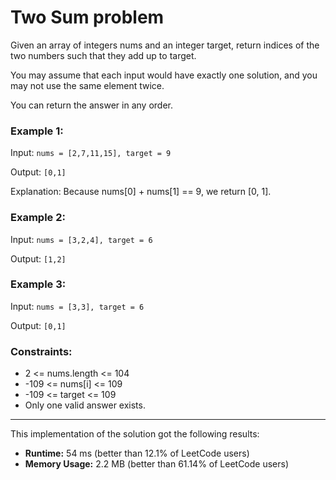 # Two Sum problem

Given an array of integers nums and an integer target, return indices of the two numbers such that they add up to target.

You may assume that each input would have exactly one solution, and you may not use the same element twice.

You can return the answer in any order.
 

### Example 1:

Input: `nums = [2,7,11,15], target = 9`

Output: `[0,1]`

Explanation: Because nums[0] + nums[1] == 9, we return [0, 1].

### Example 2:

Input: `nums = [3,2,4], target = 6`

Output: `[1,2]`

### Example 3:

Input: `nums = [3,3], target = 6`

Output: `[0,1]`

### Constraints:

- 2 <= nums.length <= 104
- -109 <= nums[i] <= 109
- -109 <= target <= 109
- Only one valid answer exists.


***

This implementation of the solution got the following results:

- **Runtime:** 54 ms (better than 12.1% of LeetCode users)
- **Memory Usage:** 2.2 MB (better than 61.14% of LeetCode users) 

